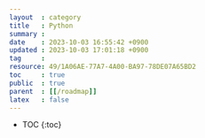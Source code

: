 ```yaml
---
layout  : category
title   : Python
summary : 
date    : 2023-10-03 16:55:42 +0900
updated : 2023-10-03 17:01:18 +0900
tag     : 
resource: 49/1A06AE-77A7-4A00-BA97-78DE07A65BD2
toc     : true
public  : true
parent  : [[/roadmap]]
latex   : false
---
```

* TOC
{:toc}

# 
